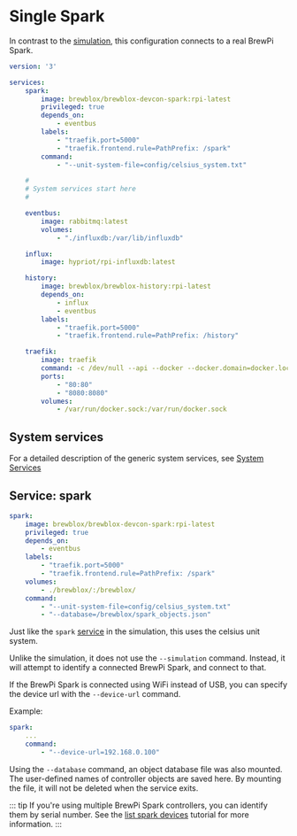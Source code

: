 # Single Spark

In contrast to the [simulation](./simulation), this configuration connects to a real BrewPi Spark.

```yaml
version: '3'

services:
    spark:
        image: brewblox/brewblox-devcon-spark:rpi-latest
        privileged: true
        depends_on:
            - eventbus
        labels:
            - "traefik.port=5000"
            - "traefik.frontend.rule=PathPrefix: /spark"
        command:
            - "--unit-system-file=config/celsius_system.txt"

    #
    # System services start here
    #

    eventbus:
        image: rabbitmq:latest
        volumes:
            - "./influxdb:/var/lib/influxdb"

    influx:
        image: hypriot/rpi-influxdb:latest

    history:
        image: brewblox/brewblox-history:rpi-latest
        depends_on:
            - influx
            - eventbus
        labels:
            - "traefik.port=5000"
            - "traefik.frontend.rule=PathPrefix: /history"

    traefik:
        image: traefik
        command: -c /dev/null --api --docker --docker.domain=docker.localhost
        ports:
            - "80:80"
            - "8080:8080"
        volumes:
            - /var/run/docker.sock:/var/run/docker.sock
```

## System services

For a detailed description of the generic system services, see [System Services](./system)

## Service: spark

```yaml
spark:
    image: brewblox/brewblox-devcon-spark:rpi-latest
    privileged: true
    depends_on:
        - eventbus
    labels:
        - "traefik.port=5000"
        - "traefik.frontend.rule=PathPrefix: /spark"
    volumes:
        - ./brewblox/:/brewblox/
    command:
        - "--unit-system-file=config/celsius_system.txt"
        - "--database=/brewblox/spark_objects.json"
```

Just like the `spark` [service](./simulation.md#service-spark) in the simulation, this uses the celsius unit system.

Unlike the simulation, it does not use the `--simulation` command. 
Instead, it will attempt to identify a connected BrewPi Spark, and connect to that.

If the BrewPi Spark is connected using WiFi instead of USB, you can specify the device url with the `--device-url` command.

Example:
```yaml
spark:
    ...
    command:
        - "--device-url=192.168.0.100"
```

Using the `--database` command, an object database file was also mounted. 
The user-defined names of controller objects are saved here. By mounting the file, it will not be deleted when the service exits.

::: tip
If you're using multiple BrewPi Spark controllers, you can identify them by serial number.
See the [list spark devices](../advanced.md#listing-spark-devices) tutorial for more information.
:::
